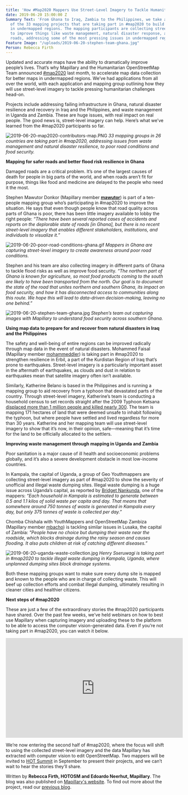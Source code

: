 ```yaml
---
title: 'How #Map2020 Mappers Use Street-Level Imagery to Tackle Humanitarian Challenges'
date: 2019-06-20 15:00:00 Z
Summary Text: 'From Ghana to Iraq, Zambia to the Philippines, we take a look at some
  of the 33 mapping projects that are taking part in #map2020 to build better maps
  in undermapped regions. The mapping participants are collecting street-level imagery
  to improve things like waste management, natural disaster response, and damaged
  roads, addressing some of the most pressing issues in undermapped regions.'
Feature Image: "/uploads/2019-06-20-stephen-team-ghana.jpg"
Person: Rebecca Firth
---
```


Updated and accurate maps have the ability to dramatically improve people’s lives. That’s why Mapillary and the Humanitarian OpenStreetMap Team announced [#map2020](https://blog.mapillary.com/update/2019/05/09/launching-map-2020.html) last month, to accelerate map data collection for better maps in undermapped regions. We’ve had applications from all over the world, with each application and mapping group outlining how they will use street-level imagery to tackle pressing humanitarian challenges head-on.

Projects include addressing failing infrastructure in Ghana, natural disaster resilience and recovery in Iraq and the Philippines, and waste management in Uganda and Zambia. These are huge issues, with real impact on real people. The good news is, street-level imagery can help. Here’s what we’ve learned from the #map2020 participants so far.

![2019-06-20-map2020-contributors-map.PNG](/uploads/2019-06-20-map2020-contributors-map.PNG)
*33 mapping groups in 26 countries are taking part in #map2020, addressing issues from waste management and natural disaster resilience, to poor road conditions and food security.*

**Mapping for safer roads and better flood risk resilience in Ghana**

Damaged roads are a critical problem. It’s one of the largest causes of death for people in big parts of the world, and when roads aren’t fit for purpose, things like food and medicine are delayed to the people who need it the most.

Stephen Mawutor Donkor (Mapillary member **[mawutor](https://www.mapillary.com/app/user/mawutor)**) is part of a ten-people mapping group who’s participating in #map2020 to improve the situation. He says that even though people know that road quality across parts of Ghana is poor, there has been little imagery available to lobby the right people: *“There have been several reported cases of accidents and reports on the deplorable state of roads \[in Ghana\], but there is no recent street-level imagery that enables different stakeholders, institutions, and individuals to visualize it.”*

![2019-06-20-poor-road-conditions-ghana.gif](/uploads/2019-06-20-poor-road-conditions-ghana.gif)
*Mappers in Ghana are capturing street-level imagery to create awareness around poor road conditions.*

Stephen and his team are also collecting imagery in different parts of Ghana to tackle flood risks as well as improve food security. *“The northern part of Ghana is known for agriculture, so most food products coming to the south are likely to have been transported from the north. Our goal is to document the state of the road that unites northern and southern Ghana, its impact on food security, and how it has disconnected access to communities along this route. We hope this will lead to data-driven decision-making, leaving no one behind.”*

![2019-06-20-stephen-team-ghana.jpg](/uploads/2019-06-20-stephen-team-ghana.jpg)
*Stephen’s team out capturing images with Mapillary to understand food security across southern Ghana.*

**Using map data to prepare for and recover from natural disasters in Iraq and the Philippines**

The safety and well-being of entire regions can be improved radically through map data in the event of natural disasters. Mohammed Faisal (Mapillary member [mohammeddler](https://www.mapillary.com/app/user/mohammeddler)) is taking part in #map2020 to strengthen resilience in Erbil, a part of the Kurdistan Region of Iraq that’s prone to earthquakes. Street-level imagery is a particularly important asset in the aftermath of earthquakes, as clouds and dust in relation to earthquakes mean that satellite imagery often isn’t available.

Similarly, Katherine Belano is based in the Philippines and is running a mapping group to aid recovery from a typhoon that devastated parts of the country. Through street-level imagery, Katherine’s team is conducting a household census to set records straight after the 2009 Typhoon Ketsana [displaced more than 1 million people and killed nearly 300](https://reliefweb.int/sites/reliefweb.int/files/resources/0928EEF6416B8BA5852576470074186C-Full_Report.pdf). The team is mapping 171 hectares of land that were deemed unsafe to inhabit following the typhoon, but where people have settled and lived regardless for more than 30 years. Katherine and her mapping team will use street-level imagery to show that it’s now, in their opinion, safe—meaning that it’s time for the land to be officially allocated to the settlers.

**Improving waste management through mapping in Uganda and Zambia**

Poor sanitation is a major cause of ill health and socioeconomic problems globally, and it’s also a severe development obstacle in most low-income countries.

In Kampala, the capital of Uganda, a group of Geo Youthmappers are collecting street-level imagery as part of #map2020 to show the severity of unofficial and illegal waste dumping sites. Illegal waste dumping is a huge issue across Uganda’s capital, as reported by [Bridget Nankunda](https://www.mapillary.com/app/user/bridgetnankunda), one of the mappers: *“Each household in Kampala is estimated to generate between 0.5 and 1.1 kilos of solid waste per capita and day. That means that somewhere around 750 tonnes of waste is generated in Kampala every day, but only 375 tonnes of waste is collected per day.”*

Chomba Chishala with YouthMappers and OpenStreetMap Zambiza (Mapillary member [mbacho](https://www.mapillary.com/app/user/mbacho)) is tackling similar issues in Lusaka, the capital of Zambia: *"People have no choice but dumping their waste near the roadside, which blocks drainage during the rainy season and causes flooding. It also puts children at risk of catching different diseases.”*

![2019-06-20-uganda-waste-collection.jpg](/uploads/2019-06-20-uganda-waste-collection.jpg)
*Henry Sseruwagi is taking part in #map2020 to tackle illegal waste dumping in Kampala, Uganda, where unplanned dumping sites block drainage systems.*

Both these mapping groups want to make sure every dump site is mapped and known to the people who are in charge of collecting waste. This will beef up collection efforts and combat illegal dumping, ultimately resulting in cleaner cities and healthier citizens.

**Next steps of #map2020**

These are just a few of the extraordinary stories the #map2020 participants have shared. Over the past few weeks, we’ve held webinars on how to best use Mapillary when capturing imagery and uploading these to the platform to be able to access the computer vision-generated data. Even if you’re not taking part in #map2020, you can watch it below.

<iframe width="560" height="315" src="https://www.youtube.com/embed/NIR2_SR5nLo" frameborder="0" allow="accelerometer; autoplay; encrypted-media; gyroscope; picture-in-picture" allowfullscreen></iframe>

We’re now entering the second half of #map2020, where the focus will shift to using the collected street-level imagery and the data Mapillary has extracted with computer vision to edit OpenStreetMap. Two mappers will be invited to [HOT Summit](https://summit2019.hotosm.org/) in September to present their projects, and we can’t wait to hear the stories they’ll share.

Written by **Rebecca Firth, HOTOSM and Edoardo Neerhut, Mapillary**. The blog was also published on [Mapillary's website](https://blog.mapillary.com/update/2019/06/20/map2020-tackling-humanitarian-challenges.html). To find out more about the project, read our [previous blog](https://www.hotosm.org/updates/number-map2020-campaign/).